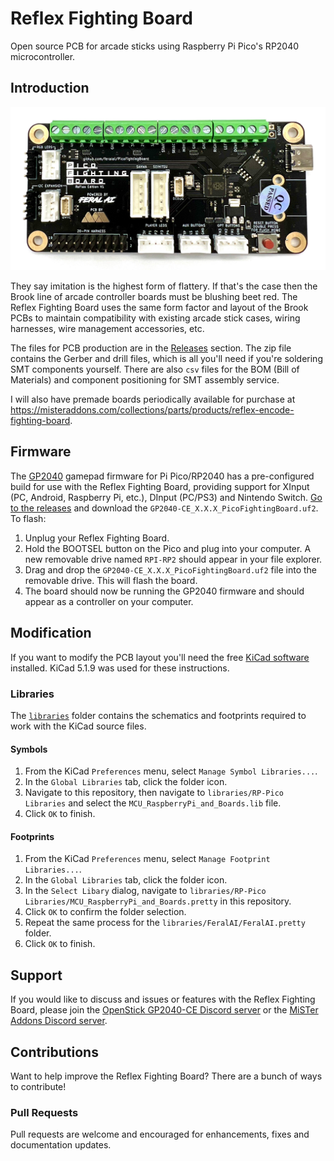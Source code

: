 # Reflex Fighting Board

Open source PCB for arcade sticks using Raspberry Pi Pico's RP2040 microcontroller.

## Introduction

![Reflex Fighting Board v1.0](assets/ReflexFightingBoard_v1.0.jpg)

They say imitation is the highest form of flattery. If that's the case then the Brook line of arcade controller boards must be blushing beet red. The Reflex Fighting Board uses the same form factor and layout of the Brook PCBs to maintain compatibility with existing arcade stick cases, wiring harnesses, wire management accessories, etc.

The files for PCB production are in the [Releases](https://github.com/misteraddons/ReflexFightingBoard/tree/main/boards/Reflex_V1) section. The zip file contains the Gerber and drill files, which is all you'll need if you're soldering SMT components yourself. There are also `csv` files for the BOM (Bill of Materials) and component positioning for SMT assembly service.

I will also have premade boards periodically available for purchase at <https://misteraddons.com/collections/parts/products/reflex-encode-fighting-board>.

## Firmware

The [GP2040](https://github.com/OpenStickCommunity/GP2040-CE) gamepad firmware for Pi Pico/RP2040 has a pre-configured build for use with the Reflex Fighting Board, providing support for XInput (PC, Android, Raspberry Pi, etc.), DInput (PC/PS3) and Nintendo Switch. [Go to the releases](https://github.com/OpenStickCommunity/GP2040-CE/releases) and download the `GP2040-CE_X.X.X_PicoFightingBoard.uf2`. To flash:

1. Unplug your Reflex Fighting Board.
1. Hold the BOOTSEL button on the Pico and plug into your computer. A new removable drive named `RPI-RP2` should appear in your file explorer.
1. Drag and drop the `GP2040-CE_X.X.X_PicoFightingBoard.uf2` file into the removable drive. This will flash the board.
1. The board should now be running the GP2040 firmware and should appear as a controller on your computer.

## Modification

If you want to modify the PCB layout you'll need the free [KiCad software](https://www.kicad.org/download/) installed. KiCad 5.1.9 was used for these instructions.

### Libraries

The [`libraries`](https://github.com/misteraddons/ReflexFightingBoard/tree/main/libraries) folder contains the schematics and footprints required to work with the KiCad source files.

#### Symbols

1. From the KiCad `Preferences` menu, select `Manage Symbol Libraries...`.
1. In the `Global Libraries` tab, click the folder icon.
1. Navigate to this repository, then navigate to `libraries/RP-Pico Libraries` and select the `MCU_RaspberryPi_and_Boards.lib` file.
1. Click `OK` to finish.

#### Footprints

1. From the KiCad `Preferences` menu, select `Manage Footprint Libraries...`.
1. In the `Global Libraries` tab, click the folder icon.
1. In the `Select Libary` dialog, navigate to `libraries/RP-Pico Libraries/MCU_RaspberryPi_and_Boards.pretty` in this repository.
1. Click `OK` to confirm the folder selection.
1. Repeat the same process for the `libraries/FeralAI/FeralAI.pretty` folder.
1. Click `OK` to finish.

## Support

If you would like to discuss and issues or features with the Reflex Fighting Board, please join the [OpenStick GP2040-CE Discord server](https://discord.gg/k2pxhke7q8) or the [MiSTer Addons Discord server](https://discord.gg/PtUFHtzuYD).

## Contributions

Want to help improve the Reflex Fighting Board? There are a bunch of ways to contribute!

### Pull Requests

Pull requests are welcome and encouraged for enhancements, fixes and documentation updates.
